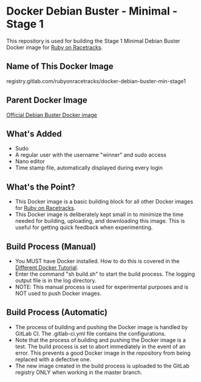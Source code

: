 # Docker Debian Buster - Minimal - Stage 1

This repository is used for building the Stage 1 Minimal Debian Buster Docker image for [Ruby on Racetracks](https://www.rubyonracetracks.com/).

## Name of This Docker Image
registry.gitlab.com/rubyonracetracks/docker-debian-buster-min-stage1

## Parent Docker Image
[Official Debian Buster Docker image](https://hub.docker.com/_/debian)

## What's Added
* Sudo
* A regular user with the username "winner" and sudo access
* Nano editor
* Time stamp file, automatically displayed during every login

## What's the Point?
* This Docker image is a basic building block for all other Docker images for [Ruby on Racetracks](https://www.rubyonracetracks.com/).
* This Docker image is deliberately kept small in to minimize the time needed for building, uploading, and downloading this image.  This is useful for getting quick feedback when experimenting.

## Build Process (Manual)
* You MUST have Docker installed.  How to do this is covered in the [Different Docker Tutorial](https://www.differentdockertutorial.com/).
* Enter the command "sh build.sh" to start the build process.  The logging output file is in the log directory.
* NOTE: This manual process is used for experimental purposes and is NOT used to push Docker images.

## Build Process (Automatic)
* The process of building and pushing the Docker image is handled by GitLab CI.  The .gitlab-ci.yml file contains the configurations.
* Note that the process of building and pushing the Docker image is a test.  The build process is set to abort immediately in the event of an error.  This prevents a good Docker image in the repository from being replaced with a defective one.
* The new image created in the build process is uploaded to the GitLab registry ONLY when working in the master branch.
